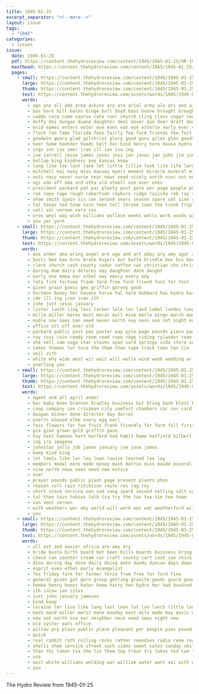 ```yaml
---
title: 1945-01-25
excerpt_separator: "<!--more-->"
layout: issue
tags:
  - "1945"
categories:
  - issues
issue:
  date: 1945-01-25
  pdf: https://content.thehydroreview.com/content/1945/1945-01-25/HR-1945-01-25.pdf
  masthead: https://content.thehydroreview.com/content/1945/1945-01-25/masthead/HR-1945-01-25.jpg
  pages:
    - small: https://content.thehydroreview.com/content/1945/1945-01-25/small/HR-1945-01-25-01.jpg
      large: https://content.thehydroreview.com/content/1945/1945-01-25/large/HR-1945-01-25-01.jpg
      thumb: https://content.thehydroreview.com/content/1945/1945-01-25/thumbnails/HR-1945-01-25-01.jpg
      text: https://content.thehydroreview.com/assets/words/1945/1945-01-25/HR-1945-01-25-01.txt
      words:
        - ago ana all ade area ackins ary are arial army ale ani and aid arvold ada anh ales arm agin alexander albert apt arden acre ameri age ave
        - bas bare bill bales binge bull boyd boss boone brought brough brix began best bly board burgman bil boa bomber bert been back burgess big brief bette bee bart belong boys bailes but bob
        - caddo cora come course cate coor church cling class cogar cedar close corde call can cody cand claude carruth cashion cotton clea cowden comes county cobb carnegie car city cadet came compton collins cause
        - duffy dai dungan duane daughter deal dover dun deer draft death dies date day demons dinner during dot dance doing degree dwight
        - enid eames enters enter eve even ean eye estelle early ever earl ethel every edgar ene enterprise ether estey evangelist ernest
        - flock fan fame florida fees fairly fea farm friends few fort fallen fron friend for friendly flint forts found fos felt free front first fee from fast flight
        - goodwin geary glad gilchrist glory good guns giles glen goods gow golden gunner govind grew gnade games
        - heer home hoehner heads helt hon hind henry hore house hydro honse had hold hor humble hand head horace hays hie harold human hen has held hinton hamilton her horse herndon honor habit
        - ings inn ise imer iran ill ian isa ing
        - joe jerrell jesse james jones jess jon jonas jan john jim june january
        - kellam king kindness kee kansas know
        - long like lee last lane let little lillie look lite life large law lack leap lower lome live left lucken lookeba lore lunch lame leonard landis leroy line
        - mitchell mai many miss massey myers moment miracle mineral min miles medal most munda music myrtle monday mal maras mountain moores meme matter money mangum may members murphy milton maude mos made marvel much muncy mew mayer mules mary
        - noti navy never nurse near news need nicely north niec not new neighbors nevada nara now newton noone neal noon neat night nie norman nel nannie
        - ogi odo off oma ord otha old otwell ove over ones
        - president packard pat par plenty post pare per page people port pea peggy patter pin pittman power potter pastor past present pittsburg person paul prince pany pile pitzer pas
        - ras rope rage rough robertson rayburn ridge ruzicka rob ray roosevelt rouse ridenour rey ridgeway roy rally riding
        - show smith spain sis san second sears season spare sat sian sang start south she still student saw say sunday speakes said sien store such stinson star sid self school sip sergeant sells see saturday seems set simple side surprise shackles seven serene states sin sager sot sale sun seat service son
        - tat texas ted team tech teen tell throne town the trunk triplett tait thing thoms them thomas tucker tail train thurman tor too tine ten teacher tha toe thet top truman
        - vall val vernon very vos
        - wren weyl way wish williams wallace weeks wells work woods wagor while worker weathers word worthy with welcome winford wes walt west wie weal winter want wee wilbur week was write white won walle well wan wallon weatherford worth walter will ward wedding
        - you yar york
    - small: https://content.thehydroreview.com/content/1945/1945-01-25/small/HR-1945-01-25-02.jpg
      large: https://content.thehydroreview.com/content/1945/1945-01-25/large/HR-1945-01-25-02.jpg
      thumb: https://content.thehydroreview.com/content/1945/1945-01-25/thumbnails/HR-1945-01-25-02.jpg
      text: https://content.thehydroreview.com/assets/words/1945/1945-01-25/HR-1945-01-25-02.txt
      words:
        - ane armer ake aring angel are age and art aday ary amy agar andy ard all ange
        - basti bee bae bros brate buyers but batte brindle ben bin been baptist bride bank better blue brother black bie
        - clerk church cash county cedar coffee can christian chu christ chairs company chick chain cost cook chair cot caddo cantrell citizen corn
        - during dum dairy dolores day daughter date dwight
        - early ene emma ear ethel ewy emory every edy
        - fata fink fortune frank farm free ford friend font fer fost found for forge from first
        - given grain guess gee griffin garvey good
        - herndon honey her havens horse hal hare hubbard has hydro harry hom hor hays had hens harding home harl hee holding hart hinton hard
        - ide ill ing iron ivan ith
        - john just jesus january
        - lister lunch ling less locker lele les land label landes long lokey large larm leghorn leather let life living lease lena lae
        - mille miller mares must moral mall mine merle mingo march made moth mate mare minister mcfarlin man mules monday may miles marion
        - noble now noes nan need never north ney ness non not night november new
        - office ott off over old
        - packard public post pos pastor pay pyle page pounds piece pam place
        - roy ross rain ready room reed rope rage riding rylander roan reno red radio
        - she sell sam saga star stoves span sard springs side store seed son shall sunday sweep sare stockton spates supply stove saturday such stand strike south sary season sale
        - takes thomas tur toca the them than tape track town tan tie
        - veil vith
        - white why wide west wit wait will welle wind week wedding write weathers with work weight wire wan wheel wee war wilbur wah won walke
        - yearling you
    - small: https://content.thehydroreview.com/content/1945/1945-01-25/small/HR-1945-01-25-03.jpg
      large: https://content.thehydroreview.com/content/1945/1945-01-25/large/HR-1945-01-25-03.jpg
      thumb: https://content.thehydroreview.com/content/1945/1945-01-25/thumbnails/HR-1945-01-25-03.jpg
      text: https://content.thehydroreview.com/assets/words/1945/1945-01-25/HR-1945-01-25-03.txt
      words:
        - agent and all april ander
        - bac baby been brannon bradley business but bring bank blest bag
        - coop company con crissman city comfort chambers car cor card carrier call conley ching cake
        - dungan dinner done director day darrel
        - everts elwood elbe every egg earl
        - fess flowers far fee fruit frank friendly for farm full first
        - gia gian grown gold griffin gave
        - hay hest hamons hart herford had habit home hatfield hilbert hand hens herbert hen
        - ing ira imogene
        - johnston jolly job janes january joe jose james
        - keep kind king
        - let lewis like lar ley loan louise learned lee lay
        - members medal more made money mash mattie miss maude mineral may matt
        - nine north news noes need new notice
        - over
        - prayer pounds public plant page present plants phon
        - reason roll rain ritchison route res rag roy
        - short stock service son sad song spark second setting salt sodders salad small subject style side
        - tal than tain tobias talk tra try the tas tea tie tee team
        - van vent vernon
        - with weathers war why world will work was wat weatherford wilbur
        - you
    - small: https://content.thehydroreview.com/content/1945/1945-01-25/small/HR-1945-01-25-04.jpg
      large: https://content.thehydroreview.com/content/1945/1945-01-25/large/HR-1945-01-25-04.jpg
      thumb: https://content.thehydroreview.com/content/1945/1945-01-25/thumbnails/HR-1945-01-25-04.jpg
      text: https://content.thehydroreview.com/assets/words/1945/1945-01-25/HR-1945-01-25-04.txt
      words:
        - all ast and auxier africa are amy ary
        - bride busta birth board bet been bills boards business bring best bee baby begin better but both buy bost
        - check can counter cream car craft county cart cash con chick camp chance cong coor city caddo comes coffee church company custer come cold cases
        - dina during day done dairy doing date dandy duncan days down
        - esprit even ethel early evangelist
        - fee friday farm for farmer force from free far ford fine
        - general given gut gern group getting granite goods gourd good grand grit
        - henke henry honor hater home harry hen hydro her had hundred has hinton hunting
        - ith inlow ion isles
        - just john january jameson
        - kind keep
        - loraine ler live like long last leon lot lan lunch little look
        - mash mand miller merit mone monday most mile made may music miler money more meal market man
        - new not north nie nor neighbor nece need news night now
        - old oyster oats office
        - pillow pry plain public place pleasant per people pies pound ports port perfect
        - quick
        - real rabbit ruth rolling rocks rather remedies radio rema rock roll
        - shells shoe service street such sides sweet sales sunday smile sell sincere sale salt sary shantz straight super stock steady short start stretch son sea see save spohn supply
        - than thi taken tia the tio them top treat try takes ted tom take till
        - use
        - wait white williams welding war william water want wai with work wayne west word weight weatherford watts wilson way will wing wheat weeks was walls
        - you
---
```


The Hydro Review from 1945-01-25

<!--more-->

